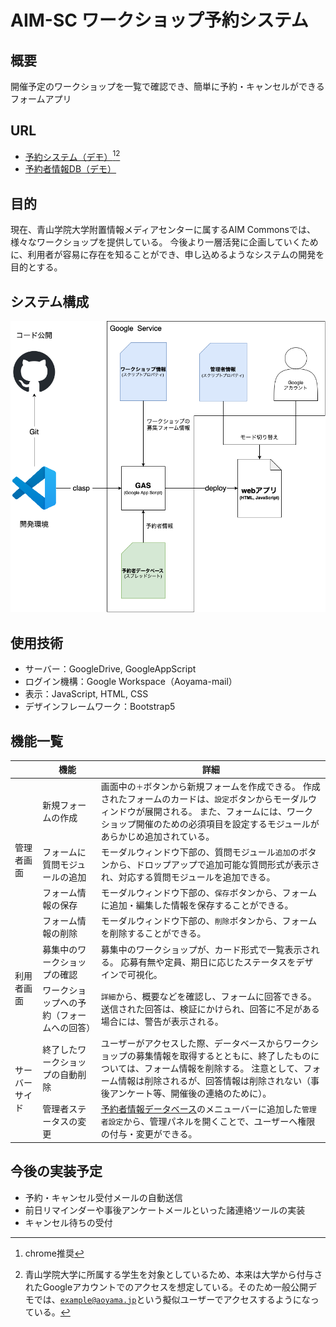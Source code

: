 # AIM-SC ワークショップ予約システム

## 概要
開催予定のワークショップを一覧で確認でき、簡単に予約・キャンセルができるフォームアプリ

## URL
- [予約システム（デモ）](https://script.google.com/macros/s/AKfycbyAnBluPHYrX6RY7lADeC0DCnCzBTi4PElMXsmjeBbBttzsVXXY4yYOtpp_tsJGP8to/exec)[^browser][^user]
- [予約者情報DB（デモ）](https://docs.google.com/spreadsheets/d/14P-oIABdGodeiXzJ_KCYXiy8z7f30MnzrYaQwuBlq2c/edit?usp=sharing)

[^browser]: chrome推奨
[^user]: 青山学院大学に所属する学生を対象としているため、本来は大学から付与されたGoogleアカウントでのアクセスを想定している。そのため一般公開デモでは、<code>example@aoyama.jp</code>という擬似ユーザーでアクセスするようになっている。

## 目的
現在、青山学院大学附置情報メディアセンターに属するAIM Commonsでは、様々なワークショップを提供している。
今後より一層活発に企画していくために、利用者が容易に存在を知ることができ、申し込めるようなシステムの開発を目的とする。

## システム構成
![GASをベースとしたシステムの構成図](fig_system_config.png)

## 使用技術
- サーバー：GoogleDrive, GoogleAppScript
- ログイン機構：Google Workspace（Aoyama-mail）
- 表示：JavaScript, HTML, CSS
- デザインフレームワーク：Bootstrap5

## 機能一覧
<table>
	<thead>
		<tr>
			<th scope='col'></th>
			<th scope='col'>機能</th>
			<th scope='col'>詳細</th>
		</tr>
	</thead>
	<tbody>
		<tr>
			<td rowspan='4'>管理者画面</td>
			<td>新規フォームの作成</td>
			<td>
				画面中の<code>＋</code>ボタンから新規フォームを作成できる。
				作成されたフォームのカードは、<code>設定</code>ボタンからモーダルウィンドウが展開される。
				また、フォームには、ワークショップ開催のための必須項目を設定するモジュールがあらかじめ追加されている。
			</td>
		</tr>
		<tr>
			<td>フォームに質問モジュールの追加</td>
			<td>
				モーダルウィンドウ下部の、質問モジュール<code>追加</code>のボタンから、ドロップアップで追加可能な質問形式が表示され、対応する質問モジュールを追加できる。
			</td>
		</tr>
		<tr>
			<td>フォーム情報の保存</td>
			<td>
				モーダルウィンドウ下部の、<code>保存</code>ボタンから、フォームに追加・編集した情報を保存することができる。
			</td>
		</tr>
		<tr>
			<td>フォーム情報の削除</td>
			<td>
				モーダルウィンドウ下部の、<code>削除</code>ボタンから、フォームを削除することができる。
			</td>
		</tr>
		<tr>
			<td rowspan='2'>利用者画面</td>
			<td>募集中のワークショップの確認</td>
			<td>
				募集中のワークショップが、カード形式で一覧表示される。
				応募有無や定員、期日に応じたステータスをデザインで可視化。
			</td>
		</tr>
		<tr>
			<td>ワークショップへの予約（フォームへの回答）</td>
			<td>
				<code>詳細</code>から、概要などを確認し、フォームに回答できる。
				送信された回答は、検証にかけられ、回答に不足がある場合には、警告が表示される。
			</td>
		</tr>
		<tr>
			<td rowspan='2'>サーバーサイド</td>
			<td>終了したワークショップの自動削除</td>
			<td>
				ユーザーがアクセスした際、データベースからワークショップの募集情報を取得するとともに、終了したものについては、フォーム情報を削除する。
				注意として、フォーム情報は削除されるが、回答情報は削除されない（事後アンケート等、開催後の連絡のために）。
			</td>
		</tr>
		<tr>
			<td>管理者ステータスの変更</td>
			<td>
				<a href="https://docs.google.com/spreadsheets/d/14P-oIABdGodeiXzJ_KCYXiy8z7f30MnzrYaQwuBlq2c/edit?usp=sharing">予約者情報データベース</a>のメニューバーに追加した<code>管理者設定</code>から、管理パネルを開くことで、ユーザーへ権限の付与・変更ができる。
			</td>
		</tr>
	</tbody>
</table>

## 今後の実装予定
- 予約・キャンセル受付メールの自動送信
- 前日リマインダーや事後アンケートメールといった諸連絡ツールの実装
- キャンセル待ちの受付
